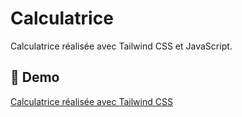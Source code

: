 # Calculatrice
Calculatrice réalisée avec Tailwind CSS et JavaScript.

## 🚀 Demo
[Calculatrice réalisée avec Tailwind CSS](https://calculatrice-tailwind.vercel.app/ "Calculatrice réalisée avec Tailwind CSS")